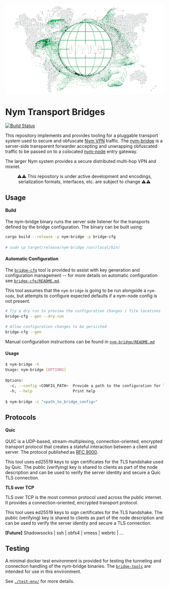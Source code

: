 <div align="center">

<img src=".github/images/header.png" width="600"/>


</div>

# Nym Transport Bridges

<p>
  <a href="https://github.com/nymtech/nym-bridges/actions/workflows/rust.yml">
    <img src="https://github.com/nymtech/nym-bridges/actions/workflows/rust.yml/badge.svg?branch=main" alt="Build Status"></a>
</p>

This repository implements and provides tooling for a pluggable transport system used to secure and
obfuscate [Nym VPN](https://github.com/nymtech/nym-vpn-client/) traffic. The
[nym-bridge](./nym-bridge/) is a server-side transparent forwarder accepting and unwrapping
obfuscated traffic to be passed on to a colocated [nym-node](https://github.com/nymtech/nym) entry
gateway.

The larger Nym system provides a secure distributed multi-hop VPN and mixnet.

<div align="center">

⚠️⚠️  This repository is under active development and encodings, serialization formats, interfaces,
etc. are subject to change  ⚠️⚠️
</div>

## Usage

#### Build


The nym-bridge binary runs the server side listener for the transports defined by the bridge
configuration. The binary can be built using:

```sh
cargo build --release -p nym-bridge -p bridge-cfg

# sudo cp target/release/nym-bridge /usr/local/bin/
```

#### Automatic Configuration

The [`bridge-cfg`](../bridge-cfg/) tool is provided to assist with key generation and configuration
management -- for more details on automatic configuration see
[`bridge-cfg/README.md`](../bridge-cfg/README.md).

This tool assumes that the `nym-bridge` is going to be run alongside a `nym-node`, but attempts to configure expected defaults if a nym-node config is not present.

```sh
# Try a dry run to preview the configuration changes / file locations
bridge-cfg --gen --dry-run

# Allow configuration changes to be persisted
bridge-cfg --gen
```

Manual configuration instructions can be found in [`nym-bridge/README.md`](./nym-bridge/README.md)

#### Usage

```sh
$ nym-bridge -h
Usage: nym-bridge [OPTIONS]

Options:
  -c, --config <CONFIG_PATH>  Provide a path to the configuration for launching server listeners [default: /etc/nym/default-nym-node/bridges.toml]
  -h, --help                  Print help

$ nym-bridge -c "<path_to_bridge_config>"
```

## Protocols

#### Quic

QUIC is a UDP-based, stream-multiplexing, connection-oriented, encrypted transport protocol that creates a stateful interaction between a client and server. The protocol published as [RFC 9000](https://www.rfc-editor.org/rfc/rfc9000.html).

This tool uses ed25519 keys to sign certificates for the TLS handshake used by Quic. The public (verifying) key is shared to clients as part of the node description and can be used to verify the server identity and secure a Quic TLS connection.

**TLS over TCP**

TLS over TCP is the most common protocol used across the public internet. It provides a connection-oriented, encrypted transport protocol.

This tool uses ed25519 keys to sign certificates for the TLS handshake. The public (verifying) key is shared to clients as part of the node description and can be used to verify the server identity and secure a TLS connection.

**[Future]** Shadowsocks | ssh | obfs4 | vmess | webrtc | ...


## Testing

A minimal docker test environment is provided for testing the tunneling and connection handling of
the nym-bridge binaries. The [`bridge-tools`](./bridge-tools/) are intended for use in this
environment.

See [`./test-env/`](./test-env/) for more details. 

